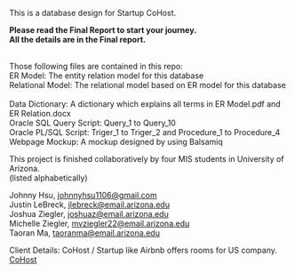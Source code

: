 This is a database design for Startup CoHost. <br>

<strong>
Please read the Final Report to start your journey. <br>
All the details are in the Final report.
</strong> <br><br>

Those following files are contained in this repo: <br>
ER Model: The entity relation model for this database <br>
Relational Model: The relational model based on ER model for this database <br>  
Data Dictionary: A dictionary which explains all terms in ER Model.pdf and ER Relation.docx <br>
Oracle SQL Query Script: Query_1 to Query_10 <br>
Oracle PL/SQL Script: Triger_1 to Triger_2 and Procedure_1 to Procedure_4 <br>
Webpage Mockup: A mockup designed by using Balsamiq <br>


This project is finished collaboratively by four MIS students in University of Arizona. <br> (listed alphabetically)  <br>

Johnny Hsu,	johnnyhsu1106@gmail.com <br>
Justin LeBreck,	jlebreck@email.arizona.edu <br>
Joshua Ziegler,	joshuaz@email.arizona.edu <br>
Michelle Ziegler,	mvziegler22@email.arizona.edu <br>
Taoran Ma, taoranma@email.arizona.edu <br>

Client Details: CoHost / Startup like Airbnb offers rooms for US company.<br>
<a href="https://www.ellerbuzz.com/2015/05/entrepreneurship-at-work/airbnb-of-business-travel-tops-mcguire-competition/"> CoHost </a>
